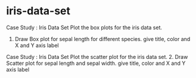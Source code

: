 # iris-data-set
Case Study : Iris Data Set
Plot the box plots for the iris data set.
1. Draw Box plot for sepal length for different species. give title, color and X and Y axis label

Case Study : Iris Data Set
Plot the scatter plot for the iris data set.
2. Draw Scatter plot for sepal length and sepal width. give title, color and X and Y axis label
